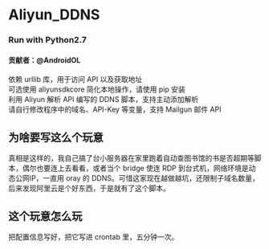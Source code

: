 # Aliyun_DDNS
<h3>Run with Python2.7</h3>
<h4>贡献者：@AndroidOL</h4>
依赖 urllib 库，用于访问 API 以及获取地址<br />
可选使用 aliyunsdkcore 简化本地操作，请使用 pip 安装<br />
利用 Aliyun 解析 API 编写的 DDNS 脚本，支持主动添加解析<br />
请自行修改程序中的域名、API-Key 等变量，支持 Mailgun 邮件 API<br />
<h2>为啥要写这么个玩意</h2>
真相是这样的，我自己搞了台小服务器在家里跑着自动查图书馆的书是否超期等脚本，偶尔也要连上去看看，或者当个 bridge 使连 RDP 到台式机，网络环境是动态公网IP，一直用 oray 的 DDNS。可惜这家现在越做越坑，还限制子域名数量，后来发现阿里云是个好东西，于是就有了这个脚本。
<h2>这个玩意怎么玩</h2>
把配置信息写好，把它写进 crontab 里，五分钟一次。
